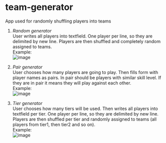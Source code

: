 # team-generator
App used for randomly shuffling players into teams

1. <i>Random generator</i><br>
User writes all players into textfield. One player per line, so they are delimited by new line. Players are then shuffled and completely random assigned to teams.
<br>Example:<br>
![image](https://github.com/PetKap/team-generator/assets/25946983/dcc17740-abf9-4722-b1f9-6228e4820bfe)

2. <i>Pair generator</i><br>
User chooses how many players are going to play. Then fills form with player names as pairs. In pair should be players with similar skill level. If they are in pair it means they will play against each other.
<br>Example:<br>
![image](https://github.com/PetKap/team-generator/assets/25946983/aa744345-a1f2-4e70-badf-d33a165e3ea5)

3. <i> Tier generator</i><br>
User chooses how many tiers will be used. Then writes all players into textfield per tier. One player per line, so they are delimited by new line. Players are then shuffled per tier and randomly assigned to teams (all players from tier1, then tier2 and so on).
<br>Example:<br>
![image](https://github.com/PetKap/team-generator/assets/25946983/90f2335e-e364-4a25-b9cc-feecc2e688d6)
